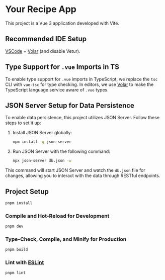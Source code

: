 # Your Recipe App

This project is a Vue 3 application developed with Vite.

## Recommended IDE Setup

[VSCode](https://code.visualstudio.com/) + [Volar](https://marketplace.visualstudio.com/items?itemName=Vue.volar) (and disable Vetur).

## Type Support for `.vue` Imports in TS

To enable type support for `.vue` imports in TypeScript, we replace the `tsc` CLI with `vue-tsc` for type checking. In editors, we use [Volar](https://marketplace.visualstudio.com/items?itemName=Vue.volar) to make the TypeScript language service aware of `.vue` types.

## JSON Server Setup for Data Persistence

To enable data persistence, this project utilizes JSON Server. Follow these steps to set it up:

1. Install JSON Server globally:

   ```sh
   npm install -g json-server
   ```

2. Run JSON Server with the following command:
   ```sh
   npx json-server db.json -w
   ```

This command will start JSON Server and watch the `db.json` file for changes, allowing you to interact with the data through RESTful endpoints.

## Project Setup

```sh
pnpm install
```

### Compile and Hot-Reload for Development

```sh
pnpm dev
```

### Type-Check, Compile, and Minify for Production

```sh
pnpm build
```

### Lint with [ESLint](https://eslint.org/)

```sh
pnpm lint
```
